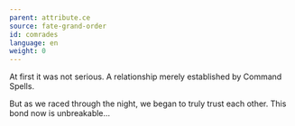 ```yaml
---
parent: attribute.ce
source: fate-grand-order
id: comrades
language: en
weight: 0
---
```


At first it was not serious.
A relationship merely established by Command Spells.

But as we raced through the night, we began to truly trust each other.
This bond now is unbreakable…
